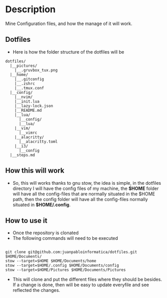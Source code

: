 # Description
Mine Configuration files, and how the manage of it will work.

## Dotfiles

- Here is how the folder structure of the dotfiles will be

```
dotfiles/
  |__pictures/
    |__.gruvbox_tux.png
  |__home/
    |__.gitconfig
    |__.zshrc
    |__.tmux.conf
  |__config/
    |__nvim/
    |__init.lua
    |__lazy-lock.json
    |__README.md
    |__lua/
      |__config/
      |__lua/
    |__vim/
      |__vimrc
    |__alacritty/
      |__alacritty.toml
    |__i3/
      |__config
  |__steps.md
```

## How this will work

- So, this will works thanks to gnu stow, the idea is simple, in the dotfiles directory
  I will have the config files of my machine, the **$HOME** folder will have all the config-files that are normally situated in the \$HOME path, then the config folder will have all
  the config-files normally situated in **\$HOME/.config**.

## How to use it

- Once the repository is clonated
- The following commands will need to be executed
```

git clone git@github.com:juanpabloinformatica/dotfiles.git $HOME/Documents/
stow --target=$HOME $HOME/Documents/home
stow --target=$HOME/.config $HOME/Documents/config
stow --target=$HOME/Pictures $HOME/Documents/Pictures
```
- This will clone and put the different files where they should be besides.
  If a change is done, then will be easy to update everyfile and see reflected
  the changes.



